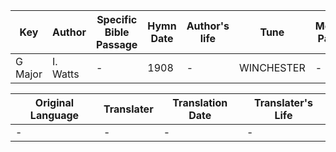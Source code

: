 Key | Author   | Specific Bible Passage     |Hymn Date |Author's life |Tune |Metrical Pattern   |Composer/Source
-- | --------- | ---------------------------|----------|--------------|-----|-------------------|-------------  
G Major |I. Watts |- |1908 |- |WINCHESTER |- |-

Original Language | Translater | Translation Date   | Translater's Life  
----------------- | --------- | --------------------|-------------     
\- |- |- |-
